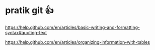 # pratik git :+1:

https://help.github.com/en/articles/basic-writing-and-formatting-syntax#quoting-text

https://help.github.com/en/articles/organizing-information-with-tables
